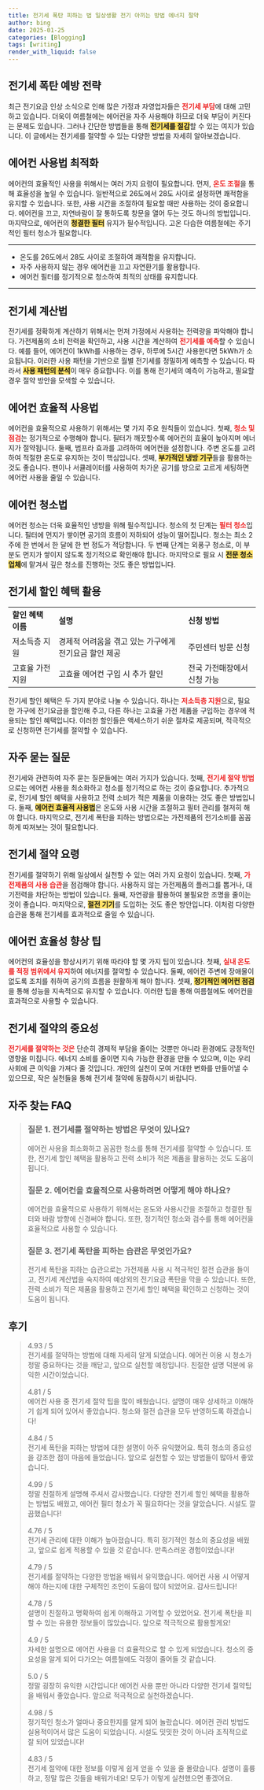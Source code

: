 ```yaml
---
title: 전기세 폭탄 피하는 법 일상생활 전기 아끼는 방법 에너지 절약
author: bing
date: 2025-01-25
categories: [Blogging]
tags: [writing]
render_with_liquid: false
---
```



<h2 id='전기세폭탄_예방방법'>전기세 폭탄 예방 전략</h2>

<p>최근 전기요금 인상 소식으로 인해 많은 가정과 자영업자들은 <b><span style="color: #ee2323;">전기세 부담</span></b>에 대해 고민하고 있습니다. 더욱이 여름철에는 에어컨을 자주 사용해야 하므로 더욱 부담이 커진다는 문제도 있습니다. 그러나 간단한 방법들을 통해 <b><span style="background-color: #ffe066;">전기세를 절감</span></b>할 수 있는 여지가 있습니다. 이 글에서는 전기세를 절약할 수 있는 다양한 방법을 자세히 알아보겠습니다.</p>

<h2 id='에어컨사용법_최적화'>에어컨 사용법 최적화</h2>

<p>에어컨의 효율적인 사용을 위해서는 여러 가지 요령이 필요합니다. 먼저, <b><span style="color: #ee2323;">온도 조절</span></b>을 통해 효율성을 높일 수 있습니다. 일반적으로 26도에서 28도 사이로 설정하면 쾌적함을 유지할 수 있습니다. 또한, 사용 시간을 조절하여 필요할 때만 사용하는 것이 중요합니다. 에어컨을 끄고, 자연바람이 잘 통하도록 창문을 열어 두는 것도 하나의 방법입니다. 마지막으로, 에어컨의 <b><span style="background-color: #ffe066;">청결한 필터</span></b> 유지가 필수적입니다. 고온 다습한 여름철에는 주기적인 필터 청소가 필요합니다.</p>

<hr />

<ul>
    <li>온도를 26도에서 28도 사이로 조절하여 쾌적함을 유지합니다.</li>
    <li>자주 사용하지 않는 경우 에어컨을 끄고 자연환기를 활용합니다.</li>
    <li>에어컨 필터를 정기적으로 청소하여 최적의 상태를 유지합니다.</li>
</ul>

<hr />

<h2 id='전기세_계산법'>전기세 계산법</h2>

<p>전기세를 정확하게 계산하기 위해서는 먼저 가정에서 사용하는 전력량을 파악해야 합니다. 가전제품의 소비 전력을 확인하고, 사용 시간을 계산하여 <b><span style="color: #ee2323;">전기세를 예측</span></b>할 수 있습니다. 예를 들어, 에어컨이 1kWh를 사용하는 경우, 하루에 5시간 사용한다면 5kWh가 소요됩니다. 이러한 사용 패턴을 기반으로 월별 전기세를 정밀하게 예측할 수 있습니다. 따라서 <b><span style="background-color: #ffe066;">사용 패턴의 분석</span></b>이 매우 중요합니다. 이를 통해 전기세의 예측이 가능하고, 필요할 경우 절약 방안을 모색할 수 있습니다.</p>

<h2 id='에어컨_효율적_사용법'>에어컨 효율적 사용법</h2>

<p>에어컨을 효율적으로 사용하기 위해서는 몇 가지 주요 원칙들이 있습니다. 첫째, <b><span style="color: #ee2323;">청소 및 점검</span></b>는 정기적으로 수행해야 합니다. 필터가 깨끗할수록 에어컨의 효율이 높아지며 에너지가 절약됩니다. 둘째, 범프라 효과를 고려하여 에어컨을 설정합니다. 주변 온도를 고려하여 적절한 온도로 유지하는 것이 핵심입니다. 셋째, <b><span style="background-color: #ffe066;">부가적인 냉방 기구</span></b>들을 활용하는 것도 좋습니다. 팬이나 서큘레이터를 사용하여 차가운 공기를 방으로 고르게 세팅하면 에어컨 사용을 줄일 수 있습니다.</p>

<h2 id='에어컨_청소법'>에어컨 청소법</h2>

<p>에어컨 청소는 더욱 효율적인 냉방을 위해 필수적입니다. 청소의 첫 단계는 <b><span style="color: #ee2323;">필터 청소</span></b>입니다. 필터에 먼지가 쌓이면 공기의 흐름이 저하되어 성능이 떨어집니다. 청소는 최소 2주에 한 번에서 한 달에 한 번 정도가 적당합니다. 두 번째 단계는 외풍구 청소로, 이 부분도 먼지가 쌓이지 않도록 정기적으로 확인해야 합니다. 마지막으로 필요 시 <b><span style="background-color: #ffe066;">전문 청소 업체</span></b>에 맡겨서 깊은 청소를 진행하는 것도 좋은 방법입니다.</p>

<h2 id='전기세_할인혜택'>전기세 할인 혜택 활용</h2>

<table>
    <tr>
        <td><b>할인 혜택 이름</b></td>
        <td><b>설명</b></td>
        <td><b>신청 방법</b></td>
    </tr>
    <tr>
        <td>저소득층 지원</td>
        <td>경제적 어려움을 겪고 있는 가구에게 전기요금 할인 제공</td>
        <td>주민센터 방문 신청</td>
    </tr>
    <tr>
        <td>고효율 가전 지원</td>
        <td>고효율 에어컨 구입 시 추가 할인</td>
        <td>전국 가전매장에서 신청 가능</td>
    </tr>
</table>

<p>전기세 할인 혜택은 두 가지 분야로 나눌 수 있습니다. 하나는 <b><span style="color: #ee2323;">저소득층 지원</span></b>으로, 필요한 가구에 전기요금을 할인해 주고, 다른 하나는 고효율 가전 제품을 구입하는 경우에 적용되는 할인 혜택입니다. 이러한 할인들은 액세스하기 쉬운 절차로 제공되며, 적극적으로 신청하면 전기세를 절약할 수 있습니다.</p>

<h2 id='자주_묻는_질문'>자주 묻는 질문</h2>

<p>전기세와 관련하여 자주 묻는 질문들에는 여러 가지가 있습니다. 첫째, <b><span style="color: #ee2323;">전기세 절약 방법</span></b>으로는 에어컨 사용을 최소화하고 청소를 정기적으로 하는 것이 중요합니다. 추가적으로, 전기세 할인 혜택을 사용하고 전력 소비가 적은 제품을 이용하는 것도 좋은 방법입니다. 둘째, <b><span style="background-color: #ffe066;">에어컨 효율적 사용법</span></b>은 온도와 사용 시간을 조절하고 필터 관리를 철저히 해야 합니다. 마지막으로, 전기세 폭탄을 피하는 방법으로는 가전제품의 전기소비를 꼼꼼하게 따져보는 것이 필요합니다.</p>

<h2 id='전기세_절약_요령'>전기세 절약 요령</h2>

<p>전기세를 절약하기 위해 일상에서 실천할 수 있는 여러 가지 요령이 있습니다. 첫째, <b><span style="color: #ee2323;">가전제품의 사용 습관</span></b>을 점검해야 합니다. 사용하지 않는 가전제품의 플러그를 뽑거나, 대기전력을 차단하는 방법이 있습니다. 둘째, 자연광을 활용하여 불필요한 조명을 줄이는 것이 좋습니다. 마지막으로, <b><span style="background-color: #ffe066;">절전 기기</span></b>를 도입하는 것도 좋은 방안입니다. 이처럼 다양한 습관을 통해 전기세를 효과적으로 줄일 수 있습니다.</p>

<h2 id='에어컨_효율성_향상'>에어컨 효율성 향상 팁</h2>

<p>에어컨의 효율성을 향상시키기 위해 따라야 할 몇 가지 팁이 있습니다. 첫째, <b><span style="color: #ee2323;">실내 온도를 적정 범위에서 유지</span></b>하여 에너지를 절약할 수 있습니다. 둘째, 에어컨 주변에 장애물이 없도록 조치를 취하여 공기의 흐름을 원활하게 해야 합니다. 셋째, <b><span style="background-color: #ffe066;">정기적인 에어컨 점검</span></b>을 통해 성능을 지속적으로 유지할 수 있습니다. 이러한 팁을 통해 여름철에도 에어컨을 효과적으로 사용할 수 있습니다.</p>

<h2 id='결론'>전기세 절약의 중요성</h2>

<p><b><span style="color: #ee2323;">전기세를 절약하는 것은</span></b> 단순히 경제적 부담을 줄이는 것뿐만 아니라 환경에도 긍정적인 영향을 미칩니다. 에너지 소비를 줄이면 지속 가능한 환경을 만들 수 있으며, 이는 우리 사회에 큰 이익을 가져다 줄 것입니다. 개인의 실천이 모여 거대한 변화를 만들어낼 수 있으므로, 작은 실천들을 통해 전기세 절약에 동참하시기 바랍니다.</p>


<h2 id='자주_찾는_FAQ'>자주 찾는 FAQ</h2>
<div itemscope="" itemtype="https://schema.org/FAQPage"> 
<blockquote> 
<div itemscope="" itemprop="mainEntity" itemtype="https://schema.org/Question"> 
<h3 itemprop="name">질문 1. 전기세를 절약하는 방법은 무엇이 있나요?</h3> 
<div itemscope="" itemprop="acceptedAnswer" itemtype="https://schema.org/Answer"> 
<span itemprop="text"> 
<p>에어컨 사용을 최소화하고 꼼꼼한 청소를 통해 전기세를 절약할 수 있습니다. 또한, 전기세 할인 혜택을 활용하고 전력 소비가 적은 제품을 활용하는 것도 도움이 됩니다.</p> 
</span> 
</div> 
</div> 

<div itemscope="" itemprop="mainEntity" itemtype="https://schema.org/Question"> 
<h3 itemprop="name">질문 2. 에어컨을 효율적으로 사용하려면 어떻게 해야 하나요?</h3> 
<div itemscope="" itemprop="acceptedAnswer" itemtype="https://schema.org/Answer"> 
<span itemprop="text"> 
<p>에어컨을 효율적으로 사용하기 위해서는 온도와 사용시간을 조절하고 청결한 필터와 바람 방향에 신경써야 합니다. 또한, 정기적인 청소와 검수를 통해 에어컨을 효율적으로 사용할 수 있습니다.</p> 
</span> 
</div> 
</div> 

<div itemscope="" itemprop="mainEntity" itemtype="https://schema.org/Question"> 
<h3 itemprop="name">질문 3. 전기세 폭탄을 피하는 습관은 무엇인가요?</h3> 
<div itemscope="" itemprop="acceptedAnswer" itemtype="https://schema.org/Answer"> 
<span itemprop="text"> 
<p>전기세 폭탄을 피하는 습관으로는 가전제품 사용 시 적극적인 절전 습관을 들이고, 전기세 계산법을 숙지하여 예상외의 전기요금 폭탄을 막을 수 있습니다. 또한, 전력 소비가 적은 제품을 활용하고 전기세 할인 혜택을 확인하고 신청하는 것이 도움이 됩니다.</p> 
</span> 
</div> 
</div> 
</blockquote> 
</div>
<h2 id='후기'>후기</h2>
<div itemscope itemtype="https://schema.org/Product">
  <blockquote>
  <div itemprop="review" itemscope itemtype="https://schema.org/Review">
      <div itemprop="reviewRating" itemscope itemtype="https://schema.org/Rating"> <span itemprop="ratingValue">4.93</span> / <span itemprop="bestRating">5</span> </div>
      <span itemprop="reviewBody">전기세를 절약하는 방법에 대해 자세히 알게 되었습니다. 에어컨 이용 시 청소가 정말 중요하다는 것을 깨닫고, 앞으로 실천할 예정입니다. 친절한 설명 덕분에 유익한 시간이었습니다.</span>
  </div>
  <br>
  <div itemprop="review" itemscope itemtype="https://schema.org/Review">
      <div itemprop="reviewRating" itemscope itemtype="https://schema.org/Rating"> <span itemprop="ratingValue">4.81</span> / <span itemprop="bestRating">5</span> </div>
      <span itemprop="reviewBody">에어컨 사용 중 전기세 절약 팁을 많이 배웠습니다. 설명이 매우 상세하고 이해하기 쉽게 되어 있어서 좋았습니다. 청소와 절전 습관을 모두 반영하도록 하겠습니다!</span>
  </div>
  <br>
  <div itemprop="review" itemscope itemtype="https://schema.org/Review">
      <div itemprop="reviewRating" itemscope itemtype="https://schema.org/Rating"> <span itemprop="ratingValue">4.84</span> / <span itemprop="bestRating">5</span> </div>
      <span itemprop="reviewBody">전기세 폭탄을 피하는 방법에 대한 설명이 아주 유익했어요. 특히 청소의 중요성을 강조한 점이 마음에 들었습니다. 앞으로 실천할 수 있는 방법들이 많아서 좋았습니다.</span>
  </div>
  <br>
  <div itemprop="review" itemscope itemtype="https://schema.org/Review">
      <div itemprop="reviewRating" itemscope itemtype="https://schema.org/Rating"> <span itemprop="ratingValue">4.99</span> / <span itemprop="bestRating">5</span> </div>
      <span itemprop="reviewBody">정말 친절하게 설명해 주셔서 감사했습니다. 다양한 전기세 할인 혜택을 활용하는 방법도 배웠고, 에어컨 필터 청소가 꼭 필요하다는 것을 알았습니다. 시설도 깔끔했습니다!</span>
  </div>
  <br>
  <div itemprop="review" itemscope itemtype="https://schema.org/Review">
      <div itemprop="reviewRating" itemscope itemtype="https://schema.org/Rating"> <span itemprop="ratingValue">4.76</span> / <span itemprop="bestRating">5</span> </div>
      <span itemprop="reviewBody">전기세 관리에 대한 이해가 높아졌습니다. 특히 정기적인 청소의 중요성을 배웠고, 앞으로 쉽게 적용할 수 있을 것 같습니다. 만족스러운 경험이었습니다!</span>
  </div>
  <br>
  <div itemprop="review" itemscope itemtype="https://schema.org/Review">
      <div itemprop="reviewRating" itemscope itemtype="https://schema.org/Rating"> <span itemprop="ratingValue">4.79</span> / <span itemprop="bestRating">5</span> </div>
      <span itemprop="reviewBody">전기세를 절약하는 다양한 방법을 배워서 유익했습니다. 에어컨 사용 시 어떻게 해야 하는지에 대한 구체적인 조언이 도움이 많이 되었어요. 감사드립니다!</span>
  </div>
  <br>
  <div itemprop="review" itemscope itemtype="https://schema.org/Review">
      <div itemprop="reviewRating" itemscope itemtype="https://schema.org/Rating"> <span itemprop="ratingValue">4.78</span> / <span itemprop="bestRating">5</span> </div>
      <span itemprop="reviewBody">설명이 친절하고 명확하여 쉽게 이해하고 기억할 수 있었어요. 전기세 폭탄을 피할 수 있는 유용한 정보들이 많았습니다. 앞으로 적극적으로 활용할게요!</span>
  </div>
  <br>
  <div itemprop="review" itemscope itemtype="https://schema.org/Review">
      <div itemprop="reviewRating" itemscope itemtype="https://schema.org/Rating"> <span itemprop="ratingValue">4.9</span> / <span itemprop="bestRating">5</span> </div>
      <span itemprop="reviewBody">자세한 설명으로 에어컨 사용을 더 효율적으로 할 수 있게 되었습니다. 청소의 중요성을 알게 되어 다가오는 여름철에도 걱정이 줄어들 것 같습니다.</span>
  </div>
  <br>
  <div itemprop="review" itemscope itemtype="https://schema.org/Review">
      <div itemprop="reviewRating" itemscope itemtype="https://schema.org/Rating"> <span itemprop="ratingValue">5.0</span> / <span itemprop="bestRating">5</span> </div>
      <span itemprop="reviewBody">정말 굉장히 유익한 시간입니다! 에어컨 사용 뿐만 아니라 다양한 전기세 절약팁을 배워서 좋았습니다. 앞으로 적극적으로 실천하겠습니다.</span>
  </div>
  <br>
  <div itemprop="review" itemscope itemtype="https://schema.org/Review">
      <div itemprop="reviewRating" itemscope itemtype="https://schema.org/Rating"> <span itemprop="ratingValue">4.98</span> / <span itemprop="bestRating">5</span> </div>
      <span itemprop="reviewBody">정기적인 청소가 얼마나 중요한지를 알게 되어 놀랐습니다. 에어컨 관리 방법도 실용적이어서 많은 도움이 되었습니다. 시설도 밋밋한 것이 아니라 조직적으로 잘 되어 있었습니다!</span>
  </div>
  <br>
  <div itemprop="review" itemscope itemtype="https://schema.org/Review">
      <div itemprop="reviewRating" itemscope itemtype="https://schema.org/Rating"> <span itemprop="ratingValue">4.83</span> / <span itemprop="bestRating">5</span> </div>
      <span itemprop="reviewBody">전기세 절약에 대한 정보를 이렇게 쉽게 얻을 수 있을 줄 몰랐습니다. 설명이 훌륭하고, 정말 많은 것들을 배워가네요! 모두가 이렇게 실천했으면 좋겠어요.</span>
  </div>
  </blockquote>
</div>
